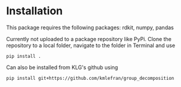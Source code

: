 # Installation

This package requires the following packages: rdkit, numpy, pandas

Currently not uploaded to a package repository like PyPi. Clone the repository to a local folder, navigate to the folder in Terminal and use 

```pip install .```

Can also be installed from KLG's github using 

```pip install git+https://github.com/kmlefran/group_decomposition```